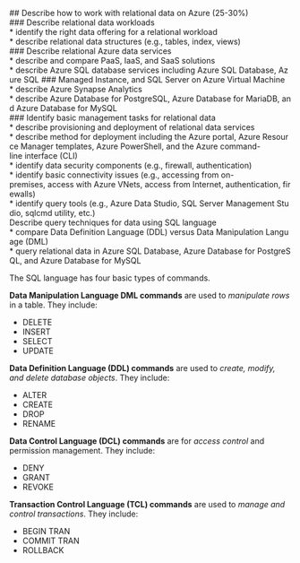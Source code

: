 ## Describe how to work with relational data on Azure (25-30%)
### Describe relational data workloads
* identify the right data offering for a relational workload
* describe relational data structures (e.g., tables, index, views)
### Describe relational Azure data services
* describe and compare PaaS, IaaS, and SaaS solutions
* describe Azure SQL database services including Azure SQL Database, Azure SQL
### Managed Instance, and SQL Server on Azure Virtual Machine
* describe Azure Synapse Analytics
* describe Azure Database for PostgreSQL, Azure Database for MariaDB, and Azure Database for MySQL
### Identify basic management tasks for relational data
* describe provisioning and deployment of relational data services
* describe method for deployment including the Azure portal, Azure Resource Manager templates, Azure PowerShell, and the Azure command-line interface (CLI)
* identify data security components (e.g., firewall, authentication)
* identify basic connectivity issues (e.g., accessing from on-premises, access with Azure VNets, access from Internet, authentication, firewalls)
* identify query tools (e.g., Azure Data Studio, SQL Server Management Studio, sqlcmd
utility, etc.)
Describe query techniques for data using SQL language
* compare Data Definition Language (DDL) versus Data Manipulation Language (DML)
* query relational data in Azure SQL Database, Azure Database for PostgreSQL, and Azure Database for MySQL



The SQL language has four basic types of commands.

**Data Manipulation Language DML commands** are used to *manipulate rows* in a table. They include:
* DELETE
* INSERT
* SELECT
* UPDATE

**Data Definition Language (DDL) commands** are used to *create, modify, and delete database objects*. They include:
* ALTER
* CREATE
* DROP
* RENAME

**Data Control Language (DCL) commands** are for *access control* and permission management. They include:
* DENY
* GRANT
* REVOKE

**Transaction Control Language (TCL) commands** are used to *manage and control transactions*. They include:
* BEGIN TRAN
* COMMIT TRAN
* ROLLBACK

